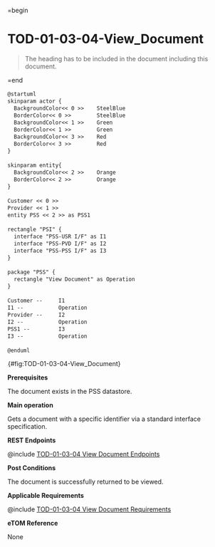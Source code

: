 =begin

# TOD-01-03-04-View_Document

> The heading has to be included in the document including this document.

=end

```plantuml
@startuml
skinparam actor {
  BackgroundColor<< 0 >> 	SteelBlue
  BorderColor<< 0 >> 		SteelBlue
  BackgroundColor<< 1 >> 	Green
  BorderColor<< 1 >> 		Green
  BackgroundColor<< 3 >> 	Red
  BorderColor<< 3 >> 		Red
}

skinparam entity{
  BackgroundColor<< 2 >> 	Orange
  BorderColor<< 2 >> 		Orange
}

Customer << 0 >> 
Provider << 1 >>
entity PSS << 2 >> as PSS1

rectangle "PSI" {
  interface "PSS-USR I/F" as I1
  interface "PSS-PVD I/F" as I2
  interface "PSS-PSS I/F" as I3
}

package "PSS" {
  rectangle "View Document" as Operation
}

Customer --	    I1
I1 --           Operation
Provider --	    I2
I2 --           Operation
PSS1 --         I3
I3 --           Operation

@enduml

```

![**TOD-01-03-04**: View Document](../../common/pixel.png){#fig:TOD-01-03-04-View_Document}

**Prerequisites**

The document exists in the PSS datastore.

**Main operation**

Gets a document with a specific identifier via a standard interface specification.

**REST Endpoints**

@include [TOD-01-03-04 View Document Endpoints](endpoints/TOD-01-03-04-View_Document-endpoints.md)

**Post Conditions**

The document is successfully returned to be viewed.

**Applicable Requirements**

@include [TOD-01-03-04 View Document Requirements](requirements/TOD-01-03-04-View_Document-requirements.md)

**eTOM Reference**

None
